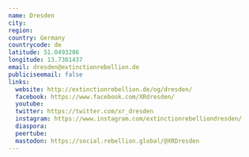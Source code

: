 ```yaml
---
name: Dresden
city:
region:
country: Germany
countrycode: de
latitude: 51.0493286
longitude: 13.7381437
email: dresden@extinctionrebellion.de
publiciseemail: false
links:
  website: http://extinctionrebellion.de/og/dresden/
  facebook: https://www.facebook.com/XRdresden/
  youtube:
  twitter: https://twitter.com/xr_dresden
  instagram: https://www.instagram.com/extinctionrebelliondresden/
  diaspora:
  peertube:
  mastodon: https://social.rebellion.global/@XRDresden
---
```

